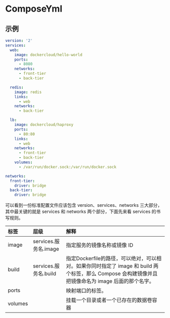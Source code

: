 # ComposeYml

## 示例

```yaml
version: '2'
services:
  web:
    image: dockercloud/hello-world
    ports:
      - 8080
    networks:
      - front-tier
      - back-tier

  redis:
    image: redis
    links:
      - web
    networks:
      - back-tier

  lb:
    image: dockercloud/haproxy
    ports:
      - 80:80
    links:
      - web
    networks:
      - front-tier
      - back-tier
    volumes:
      - /var/run/docker.sock:/var/run/docker.sock 

networks:
  front-tier:
    driver: bridge
  back-tier:
    driver: bridge
```

可以看到一份标准配置文件应该包含 version、services、networks 三大部分，其中最关键的就是 services 和 networks 两个部分，下面先来看 services 的书写规则。

| 标签 | 层级 | 解释 |
| :--- | :--- | :--- |
| image | services.服务名.image | 指定服务的镜像名称或镜像 ID |
| build | services.服务名.build | 指定Dockerfile的路径，可以绝对，可以相对。如果你同时指定了 image 和 build 两个标签，那么 Compose 会构建镜像并且把镜像命名为 image 后面的那个名字。 |
| ports |  | 映射端口的标签。 |
| volumes |  | 挂载一个目录或者一个已存在的数据卷容器 |

